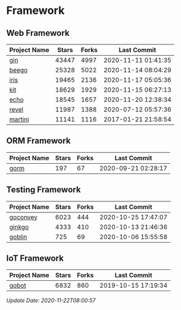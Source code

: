 # Framework

## Web Framework
| Project Name | Stars | Forks | Last Commit |
| ------------ | ----- | ----- | ----------- |
| [gin](https://github.com/gin-gonic/gin) | 43447 | 4997 | 2020-11-11 01:41:35 |
| [beego](https://github.com/astaxie/beego) | 25328 | 5022 | 2020-11-14 08:04:29 |
| [iris](https://github.com/kataras/iris) | 19465 | 2136 | 2020-11-17 05:05:36 |
| [kit](https://github.com/go-kit/kit) | 18629 | 1929 | 2020-11-15 06:27:13 |
| [echo](https://github.com/labstack/echo) | 18545 | 1657 | 2020-11-20 12:38:34 |
| [revel](https://github.com/revel/revel) | 11987 | 1388 | 2020-07-12 05:57:36 |
| [martini](https://github.com/go-martini/martini) | 11141 | 1116 | 2017-01-21 21:58:54 |

## ORM Framework
| Project Name | Stars | Forks | Last Commit |
| ------------ | ----- | ----- | ----------- |
| [gorm](https://github.com/jinzhu/gorm) | 197 | 67 | 2020-09-21 02:28:17 |

## Testing Framework
| Project Name | Stars | Forks | Last Commit |
| ------------ | ----- | ----- | ----------- |
| [goconvey](https://github.com/smartystreets/goconvey) | 6023 | 444 | 2020-10-25 17:47:07 |
| [ginkgo](https://github.com/onsi/ginkgo) | 4333 | 410 | 2020-10-13 21:46:36 |
| [goblin](https://github.com/franela/goblin) | 725 | 69 | 2020-10-06 15:55:58 |

## IoT Framework
| Project Name | Stars | Forks | Last Commit |
| ------------ | ----- | ----- | ----------- |
| [gobot](https://github.com/hybridgroup/gobot) | 6832 | 860 | 2019-10-15 17:19:34 |

*Update Date: 2020-11-22T08:00:57*